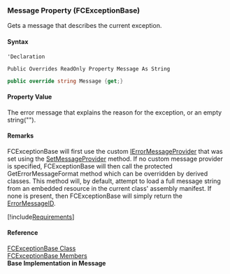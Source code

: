 ﻿### Message Property (FCExceptionBase)

Gets a message that describes the current exception.

#### Syntax

```vbnet
'Declaration

Public Overrides ReadOnly Property Message As String
```

```csharp
public override string Message {get;}
```

#### Property Value

The error message that explains the reason for the exception, or an empty string("").

#### Remarks

FCExceptionBase will first use the custom [IErrorMessageProvider](FChoice.Common~FChoice.Common.IErrorMessageProvider.md) that was set using the [SetMessageProvider](FChoice.Common~FChoice.Common.FCExceptionBase~SetMessageProvider.md) method. If no custom message provider is specified, FCExceptionBase will then call the protected GetErrorMessageFormat method which can be overridden by derived classes. This method will, by default, attempt to load a full message string from an embedded resource in the current class' assembly manifest. If none is present, then FCExceptionBase will simply return the [ErrorMessageID](FChoice.Common~FChoice.Common.FCExceptionBase~ErrorMessageID.md).

[!include[Requirements](../partials/requirements.md)]

#### Reference

[FCExceptionBase Class](FChoice.Common~FChoice.Common.FCExceptionBase.md)  
[FCExceptionBase Members](FChoice.Common~FChoice.Common.FCExceptionBase_members.md)  
**Base Implementation in Message**